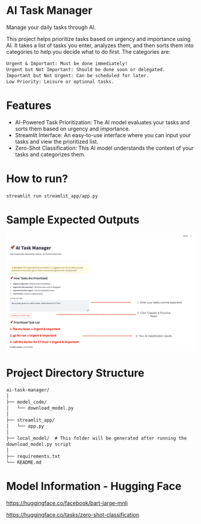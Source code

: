 # AI Task Manager

Manage your daily tasks through AI. 

This project helps prioritize tasks based on urgency and importance using AI. It takes a list of tasks you enter, analyzes them, and then sorts them into categories to help you decide what to do first. The categories are:

    Urgent & Important: Must be done immediately!
    Urgent but Not Important: Should be done soon or delegated.
    Important but Not Urgent: Can be scheduled for later.
    Low Priority: Leisure or optional tasks.

# Features

* AI-Powered Task Prioritization: The AI model evaluates your tasks and sorts them based on urgency and importance.
* Streamlit Interface: An easy-to-use interface where you can input your tasks and view the prioritized list.
* Zero-Shot Classification: This AI model understands the context of your tasks and categorizes them.

# How to run?

`streamlit run streamlit_app/app.py`

# Sample Expected Outputs

![Alt Text](demo/preview.png)

# Project Directory Structure
```
ai-task-manager/
│
├── model_code/
│   └── download_model.py
│
├── streamlit_app/
│   └── app.py
│
├── local_model/  # This folder will be generated after running the download_model.py script
│
├── requirements.txt
└── README.md
```


# Model Information - Hugging Face

https://huggingface.co/facebook/bart-large-mnli

https://huggingface.co/tasks/zero-shot-classification
